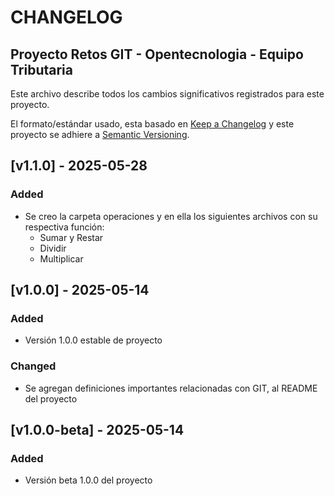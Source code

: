 # CHANGELOG
## Proyecto Retos GIT - Opentecnologia - Equipo Tributaria

Este archivo describe todos los cambios significativos registrados para este proyecto.

El formato/estándar usado, esta basado en [Keep a Changelog](https://keepachangelog.com/en/1.0.0/)
y este proyecto se adhiere a [Semantic Versioning](https://semver.org/spec/v2.0.0.html).

## [v1.1.0] - 2025-05-28
### Added
- Se creo la carpeta operaciones y en ella los siguientes archivos con su respectiva función:
  - Sumar y Restar
  - Dividir
  - Multiplicar

## [v1.0.0] - 2025-05-14
### Added
- Versión 1.0.0 estable de proyecto

### Changed
- Se agregan definiciones importantes relacionadas con GIT, al README del proyecto

## [v1.0.0-beta] - 2025-05-14
### Added
- Versión beta 1.0.0 del proyecto
